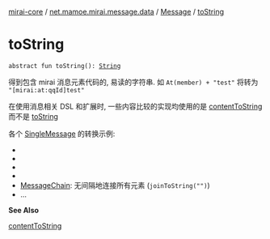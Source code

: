 [mirai-core](../../index.md) / [net.mamoe.mirai.message.data](../index.md) / [Message](index.md) / [toString](./to-string.md)

# toString

`abstract fun toString(): `[`String`](https://kotlinlang.org/api/latest/jvm/stdlib/kotlin/-string/index.html)

得到包含 mirai 消息元素代码的, 易读的字符串. 如 `At(member) + "test"` 将转为 `"[mirai:at:qqId]test"`

在使用消息相关 DSL 和扩展时, 一些内容比较的实现均使用的是 [contentToString](content-to-string.md) 而不是 [toString](./to-string.md)

各个 [SingleMessage](../-single-message.md) 的转换示例:

*
*
*
*
* [MessageChain](../-message-chain/index.md): 无间隔地连接所有元素 (`joinToString("")`)
* ...

**See Also**

[contentToString](content-to-string.md)

